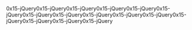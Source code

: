 0x15-jQuery0x15-jQuery0x15-jQuery0x15-jQuery0x15-jQuery0x15-jQuery0x15-jQuery0x15-jQuery0x15-jQuery0x15-jQuery0x15-jQuery0x15-jQuery0x15-jQuery0x15-jQuery0x15-jQuery
